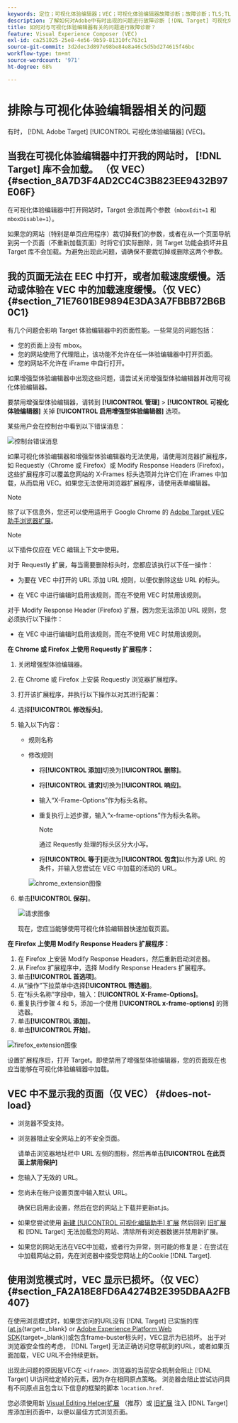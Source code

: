 ```yaml
---
keywords: 定位；可视化体验编辑器；VEC；可视化体验编辑器故障诊断；故障诊断；TLS;TLS 1.2
description: 了解如何对Adobe中有时出现的问题进行故障诊断 [!DNL Target] 可视化体验编辑器(VEC)。
title: 如何对与可视化体验编辑器有关的问题进行故障诊断？
feature: Visual Experience Composer (VEC)
exl-id: ca251025-25e8-4e56-9b59-81310fc763c1
source-git-commit: 3d2dec3d897e98be84e8a46c5d5bd274615f46bc
workflow-type: tm+mt
source-wordcount: '971'
ht-degree: 68%

---
```


# 排除与可视化体验编辑器相关的问题

有时， [!DNL Adobe Target] [!UICONTROL 可视化体验编辑器] (VEC)。

## 当我在可视化体验编辑器中打开我的网站时， [!DNL Target] 库不会加载。 （仅 VEC） {#section_8A7D3F4AD2CC4C3B823EE9432B97E06F}

在可视化体验编辑器中打开网站时，Target 会添加两个参数（`mboxEdit=1` 和 `mboxDisable=1`）。

如果您的网站（特别是单页应用程序）裁切掉我们的参数，或者在从一个页面导航到另一个页面（不重新加载页面）时将它们实际删除，则 Target 功能会损坏并且 Target 库不会加载。为避免出现此问题，请确保不要裁切掉或删除这两个参数。

## 我的页面无法在 EEC 中打开，或者加载速度缓慢。活动或体验在 VEC 中的加载速度缓慢。（仅 VEC） {#section_71E7601BE9894E3DA3A7FBBB72B6B0C1}

有几个问题会影响 Target 体验编辑器中的页面性能。一些常见的问题包括：

* 您的页面上没有 mbox。
* 您的网站使用了代理阻止，该功能不允许在任一体验编辑器中打开页面。
* 您的网站不允许在 iFrame 中自行打开。

如果增强型体验编辑器中出现这些问题，请尝试关闭增强型体验编辑器并改用可视化体验编辑器。

要禁用增强型体验编辑器，请转到 **[!UICONTROL 管理]** > **[!UICONTROL 可视化体验编辑器]** 关掉 **[!UICONTROL 启用增强型体验编辑器]** 选项。

某些用户会在控制台中看到以下错误消息：

![控制台错误消息](/help/main/c-experiences/c-visual-experience-composer/r-troubleshoot-composer/assets/console_error_message.jpg)

如果可视化体验编辑器和增强型体验编辑器均无法使用，请使用浏览器扩展程序，如 Requestly（Chrome 或 Firefox）或 Modify Response Headers (Firefox)，这些扩展程序可以覆盖您网站的 X-Frames 标头选项并允许它们在 iFrames 中加载，从而启用 VEC。如果您无法使用浏览器扩展程序，请使用表单编辑器。

>[!NOTE]
>
>除了以下信息外，您还可以使用适用于 Google Chrome 的 [Adobe Target VEC 助手浏览器扩展](/help/main/c-experiences/c-visual-experience-composer/r-troubleshoot-composer/vec-helper-browser-extension.md)。


>[!NOTE]
>
>以下插件仅应在 VEC 编辑上下文中使用。
>
>对于 Requestly 扩展，每当需要删除标头时，您都应该执行以下任一操作：
>
>* 为要在 VEC 中打开的 URL 添加 URL 规则，以便仅删除这些 URL 的标头。
>
>* 在 VEC 中进行编辑时启用该规则，而在不使用 VEC 时禁用该规则。
>
>对于 Modify Response Header (Firefox) 扩展，因为您无法添加 URL 规则，您必须执行以下操作：
>
>* 在 VEC 中进行编辑时启用该规则，而在不使用 VEC 时禁用该规则。


**在 Chrome 或 Firefox 上使用 Requestly 扩展程序：**

1. 关闭增强型体验编辑器。
1. 在 Chrome 或 Firefox 上安装 Requestly 浏览器扩展程序。
1. 打开该扩展程序，并执行以下操作以对其进行配置：
1. 选择&#x200B;**[!UICONTROL 修改标头]**。
1. 输入以下内容：

   * 规则名称
   * 修改规则

      * 将&#x200B;**[!UICONTROL 添加]**&#x200B;切换为&#x200B;**[!UICONTROL 删除]**。
      * 将&#x200B;**[!UICONTROL 请求]**&#x200B;切换为&#x200B;**[!UICONTROL 响应]**。
      * 输入“X-Frame-Options”作为标头名称。
      * 重复执行上述步骤，输入“x-frame-options”作为标头名称。

         >[!NOTE]
         >
         >通过 Requestly 处理的标头区分大小写。

      * 将&#x200B;**[!UICONTROL 等于]**&#x200B;更改为&#x200B;**[!UICONTROL 包含]**&#x200B;以作为源 URL 的条件，并输入您尝试在 VEC 中加载的活动的 URL。

      ![chrome_extension图像](assets/chrome_extension.png)


1. 单击&#x200B;**[!UICONTROL 保存]**。

   ![请求图像](assets/requestly.png)

   现在，您应当能够使用可视化体验编辑器快速加载页面。

**在 Firefox 上使用 Modify Response Headers 扩展程序：**

1. 在 Firefox 上安装 Modify Response Headers，然后重新启动浏览器。
1. 从 Firefox 扩展程序中，选择 Modify Response Headers 扩展程序。
1. 单击&#x200B;**[!UICONTROL 首选项]**。
1. 从“操作”下拉菜单中选择&#x200B;**[!UICONTROL 筛选器]**。
1. 在“标头名称”字段中，输入：**[!UICONTROL X-Frame-Options]**。
1. 重复执行步骤 4 和 5，添加一个使用 **[!UICONTROL x-frame-options]** 的筛选器。
1. 单击&#x200B;**[!UICONTROL 添加]**。
1. 单击&#x200B;**[!UICONTROL 开始]**。

![firefox_extension图像](assets/firefox_extension.png)

设置扩展程序后，打开 Target。即使禁用了增强型体验编辑器，您的页面现在也应当能够在可视化体验编辑器中加载。

## VEC 中不显示我的页面（仅 VEC） {#does-not-load}

* 浏览器不受支持。
* 浏览器阻止安全网站上的不安全页面。

   请单击浏览器地址栏中 URL 左侧的图标，然后再单击&#x200B;**[!UICONTROL 在此页面上禁用保护]**
* 您输入了无效的 URL。
* 您尚未在帐户设置页面中输入默认 URL。

   确保已启用此设置，然后在您的网站上下载并更新at.js。

* 如果您尝试使用 [新建 [!UICONTROL 可视化编辑助手] 扩展](/help/main/c-experiences/c-visual-experience-composer/r-troubleshoot-composer/visual-editing-helper-extension.md) 然后回到 [旧扩展](/help/main/c-experiences/c-visual-experience-composer/r-troubleshoot-composer/vec-helper-browser-extension.md) 和 [!DNL Target] 无法加载您的网站、清除所有浏览器数据并禁用新扩展。

* 如果您的网站无法在VEC中加载，或者行为异常，则可能的修复是：在尝试在中加载网站之前，先在浏览器中接受您网站上的Cookie [!DNL Target].

## 使用浏览模式时，VEC 显示已损坏。（仅 VEC） {#section_FA2A18E8FD6A4274B2E395DBAA2FB407}

在使用浏览模式时，如果您访问的URL没有 [!DNL Target] 已实施的库([at.js](https://developer.adobe.com/target/implement/client-side/){target=_blank} or [Adobe Experience Platform Web SDK](https://developer.adobe.com/target/implement/client-side/aep-web-sdk/){target=_blank})或包含frame-buster标头时，VEC显示为已损坏。 出于对浏览器安全性的考虑， [!DNL Target] 无法正确访问您导航到的URL，或者如果页面加载，VEC URL不会持续更新。

出现此问题的原因是VEC在 `<iframe>`. 浏览器的当前安全机制会阻止 [!DNL Target] UI访问给定帧的元素，因为存在相同原点策略。 浏览器会阻止尝试访问具有不同原点且包含以下信息的框架的脚本 `location.href`.

您必须使用新 [Visual Editing Helper扩展](/help/main/c-experiences/c-visual-experience-composer/r-troubleshoot-composer/visual-editing-helper-extension.md) （推荐）或 [旧扩展](/help/main/c-experiences/c-visual-experience-composer/r-troubleshoot-composer/vec-helper-browser-extension.md) 注入 [!DNL Target] 库添加到页面中，以便以最佳方式浏览页面。

